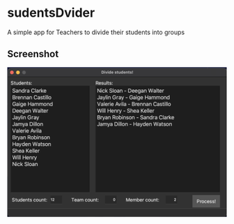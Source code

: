 # sudentsDvider
A simple app for Teachers to divide their students into groups

## Screenshot
<div align="center">
    <img src="/screens/screen.png" width="600px"</img> 
</div>
